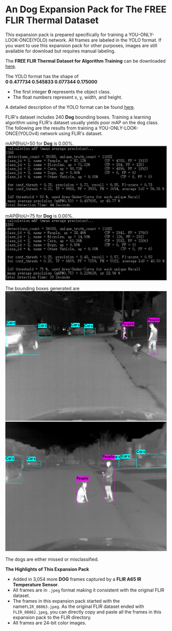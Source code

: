 # An Dog Expansion Pack for The FREE FLIR Thermal Dataset
This expansion pack is prepared specifically for training a YOU-ONLY-LOOK-ONCE(YOLO) network. All frames are labeled in the YOLO format.
If you want to use this expansion pack for other purposes, images are still available for download but requires manual labeling.

The **FREE FLIR Thermal Dataset for Algorithm Training** can be downloaded [here](https://www.flir.ca/oem/adas/adas-dataset-form/).

The YOLO format has the shape of <br />
**0 0.477734 0.545833 0.077344 0.175000**<br />
* The first integer **0** represents the object class.
* The float numbers represent x, y, width, and height. 

A detailed description of the YOLO format can be found [here](https://github.com/AlexeyAB/Yolo_mark/issues/60).

FLIR's dataset includes 240 **Dog** bounding boxes. Training a learning algorithm using FLIR's dataset usually yields poor mAP on the dog class.<br />
The following are the results from training a YOU-ONLY-LOOK-ONCE(YOLOv4) network using FLIR's dataset.

mAP@IoU=50 for **Dog** is 0.00%.<br />
![yolo result](./3.JPG?raw=true)

mAP@IoU=75 for **Dog** is 0.00%.<br />
![yolo result](./4.JPG?raw=true)

The bounding boxes generated are
![yolo box](./2.jpg)
![yolo box](./1.jpg)

The dogs are either missed or misclassified.



**The Highlights of This Expansion Pack**<br />
* Added in 3,054 more **DOG** frames captured by a **FLIR A65 IR Temperature Sensor**.
* All frames are in `.jpeg` format making it consistent with the original FLIR dataset.
* The frames in this expansion pack started with the name`FLIR_08863.jpeg`. As the original FLIR dataset ended with `FLIR_08862.jpeg`, you can directly copy and paste all the frames in this expansion pack to the FLIR directory.
* All frames are 24-bit color images.

